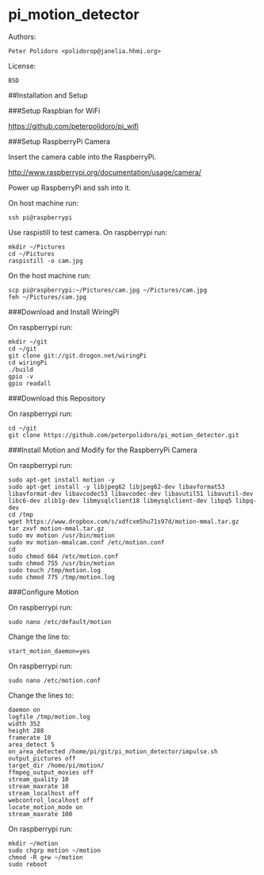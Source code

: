 pi_motion_detector
==================

Authors:

    Peter Polidoro <polidorop@janelia.hhmi.org>

License:

    BSD


##Installation and Setup

###Setup Raspbian for WiFi

<https://github.com/peterpolidoro/pi_wifi>

###Setup RaspberryPi Camera

Insert the camera cable into the RaspberryPi.

<http://www.raspberrypi.org/documentation/usage/camera/>

Power up RaspberryPi and ssh into it.

On host machine run:

```shell
ssh pi@raspberrypi
```

Use raspistill to test camera. On raspberrypi run:

```shell
mkdir ~/Pictures
cd ~/Pictures
raspistill -o cam.jpg
```

On the host machine run:

```shell
scp pi@raspberrypi:~/Pictures/cam.jpg ~/Pictures/cam.jpg
feh ~/Pictures/cam.jpg
```

###Download and Install WiringPi

On raspberrypi run:

```shell
mkdir ~/git
cd ~/git
git clone git://git.drogon.net/wiringPi
cd wiringPi
./build
gpio -v
gpio readall
```

###Download this Repository

On raspberrypi run:

```shell
cd ~/git
git clone https://github.com/peterpolidoro/pi_motion_detector.git
```

###Install Motion and Modify for the RaspberryPi Camera

On raspberrypi run:

```shell
sudo apt-get install motion -y
sudo apt-get install -y libjpeg62 libjpeg62-dev libavformat53 libavformat-dev libavcodec53 libavcodec-dev libavutil51 libavutil-dev libc6-dev zlib1g-dev libmysqlclient18 libmysqlclient-dev libpq5 libpq-dev
cd /tmp
wget https://www.dropbox.com/s/xdfcxm5hu71s97d/motion-mmal.tar.gz
tar zxvf motion-mmal.tar.gz
sudo mv motion /usr/bin/motion
sudo mv motion-mmalcam.conf /etc/motion.conf
cd
sudo chmod 664 /etc/motion.conf
sudo chmod 755 /usr/bin/motion
sudo touch /tmp/motion.log
sudo chmod 775 /tmp/motion.log
```

###Configure Motion

On raspberrypi run:

```shell
sudo nano /etc/default/motion
```

Change the line to:

```shell
start_motion_daemon=yes
```

On raspberrypi run:

```shell
sudo nano /etc/motion.conf
```

Change the lines to:

```shell
daemon on
logfile /tmp/motion.log
width 352
height 288
framerate 10
area_detect 5
on_area_detected /home/pi/git/pi_motion_detector/impulse.sh
output_pictures off
target_dir /home/pi/motion/
ffmpeg_output_movies off
stream_quality 10
stream_maxrate 10
stream_localhost off
webcontrol_localhost off
locate_motion_mode on
stream_maxrate 100
```

On raspberrypi run:

```shell
mkdir ~/motion
sudo chgrp motion ~/motion
chmod -R g+w ~/motion
sudo reboot
```

